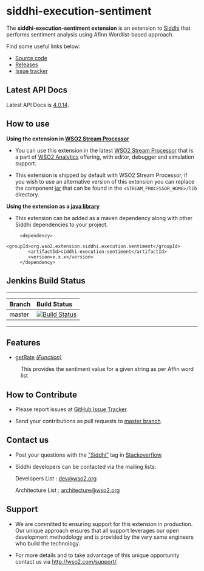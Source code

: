 siddhi-execution-sentiment
======================================

The **siddhi-execution-sentiment extension** is an extension to <a target="_blank" href="https://wso2.github.io/siddhi">Siddhi</a> that performs sentiment analysis using Afinn Wordlist-based approach.

Find some useful links below:

* <a target="_blank" href="https://github.com/wso2-extensions/siddhi-execution-sentiment">Source code</a>
* <a target="_blank" href="https://github.com/wso2-extensions/siddhi-execution-sentiment/releases">Releases</a>
* <a target="_blank" href="https://github.com/wso2-extensions/siddhi-execution-sentiment/issues">Issue tracker</a>

## Latest API Docs 

Latest API Docs is <a target="_blank" href="https://wso2-extensions.github.io/siddhi-execution-sentiment/api/4.0.14">4.0.14</a>.

## How to use 

**Using the extension in <a target="_blank" href="https://github.com/wso2/product-sp">WSO2 Stream Processor</a>**

* You can use this extension in the latest <a target="_blank" href="https://github.com/wso2/product-sp/releases">WSO2 Stream Processor</a> that is a part of <a target="_blank" href="http://wso2.com/analytics?utm_source=gitanalytics&utm_campaign=gitanalytics_Jul17">WSO2 Analytics</a> offering, with editor, debugger and simulation support. 

* This extension is shipped by default with WSO2 Stream Processor, if you wish to use an alternative version of this extension you can replace the component <a target="_blank" href="https://github.com/wso2-extensions/siddhi-execution-sentiment/releases">jar</a> that can be found in the `<STREAM_PROCESSOR_HOME>/lib` directory.

**Using the extension as a <a target="_blank" href="https://wso2.github.io/siddhi/documentation/running-as-a-java-library">java library</a>**

* This extension can be added as a maven dependency along with other Siddhi dependencies to your project.

```
     <dependency>
        <groupId>org.wso2.extension.siddhi.execution.sentiment</groupId>
        <artifactId>siddhi-execution-sentiment</artifactId>
        <version>x.x.x</version>
     </dependency>
```

## Jenkins Build Status

---

|  Branch | Build Status |
| :------ |:------------ | 
| master  | [![Build Status](https://wso2.org/jenkins/job/siddhi/job/siddhi-execution-sentiment/badge/icon)](https://wso2.org/jenkins/job/siddhi/job/siddhi-execution-sentiment/) |

---

## Features

* <a target="_blank" href="https://wso2-extensions.github.io/siddhi-execution-sentiment/api/4.0.14/#getrate-function">getRate</a> *<a target="_blank" href="https://wso2.github.io/siddhi/documentation/siddhi-4.0/#function">(Function)</a>*<br><div style="padding-left: 1em;"><p>This provides the sentiment value for a given string as per Affin word list</p></div>

## How to Contribute
 
  * Please report issues at <a target="_blank" href="https://github.com/wso2-extensions/siddhi-execution-sentiment/issues">GitHub Issue Tracker</a>.
  
  * Send your contributions as pull requests to <a target="_blank" href="https://github.com/wso2-extensions/siddhi-execution-sentiment/tree/master">master branch</a>. 
 
## Contact us 

 * Post your questions with the <a target="_blank" href="http://stackoverflow.com/search?q=siddhi">"Siddhi"</a> tag in <a target="_blank" href="http://stackoverflow.com/search?q=siddhi">Stackoverflow</a>. 
 
 * Siddhi developers can be contacted via the mailing lists:
 
    Developers List   : [dev@wso2.org](mailto:dev@wso2.org)
    
    Architecture List : [architecture@wso2.org](mailto:architecture@wso2.org)
 
## Support 

* We are committed to ensuring support for this extension in production. Our unique approach ensures that all support 
leverages our open development methodology and is provided by the very same engineers who build the technology. 

* For more details and to take advantage of this unique opportunity contact us via <a target="_blank" href="http://wso2
.com/support?utm_source=gitanalytics&utm_campaign=gitanalytics_Jul17">http://wso2.com/support/</a>. 
